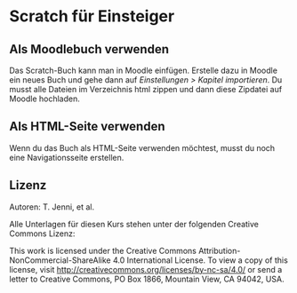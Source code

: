 # Scratch für Einsteiger





##  Als Moodlebuch verwenden

Das Scratch-Buch kann man in Moodle einfügen. Erstelle dazu in Moodle ein neues Buch und gehe dann auf *Einstellungen > Kapitel importieren*. Du musst alle Dateien im Verzeichnis html zippen und dann diese Zipdatei auf Moodle hochladen.


## Als HTML-Seite verwenden
Wenn du das Buch als HTML-Seite verwenden möchtest, musst du noch eine Navigationsseite erstellen.


## Lizenz
Autoren: T. Jenni, et al.

Alle Unterlagen für diesen Kurs stehen unter der folgenden Creative Commons Lizenz:

This work is licensed under the Creative Commons Attribution-NonCommercial-ShareAlike 4.0 International License. To view a copy of this license, visit http://creativecommons.org/licenses/by-nc-sa/4.0/ or send a letter to Creative Commons, PO Box 1866, Mountain View, CA 94042, USA.
